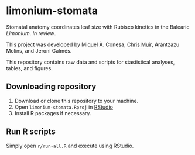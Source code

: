 # limonium-stomata

Stomatal anatomy coordinates leaf size with Rubisco kinetics in the Balearic *Limonium*. *In review*.

This project was developed by Miquel À. Conesa, [Chris Muir](www.chrisdmuir.com), Arántzazu Molins, and Jeroni Galmés.

This repository contains raw data and scripts for stastistical analyses, tables, and figures.

## Downloading repository 

1. Download or clone this repository to your machine.
2. Open `limonium-stomata.Rproj` in [RStudio](https://www.rstudio.com/)
3. Install R packages if necessary.

## Run R scripts

Simply open `r/run-all.R` and execute using RStudio.
